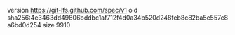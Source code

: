 version https://git-lfs.github.com/spec/v1
oid sha256:4e3463dd49806bddbc1af712f4d0a34b520d248feb8c82ba5e557c8a6bd0d254
size 9910
